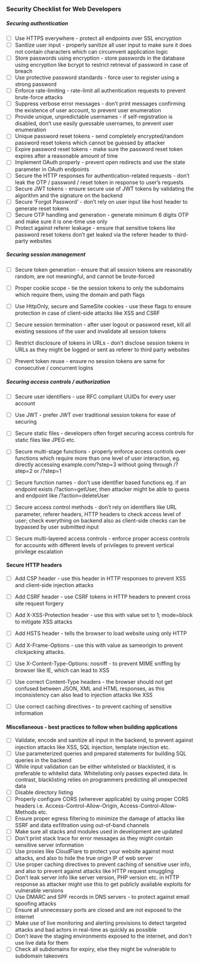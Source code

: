 ### Security Checklist for Web Developers

  ##### Securing authentication
 - [ ] Use HTTPS everywhere - protect all endpoints over SSL encryption
 - [ ] Sanitize user input - properly sanitize all user input to make sure it does not contain characters which can circumvent application logic
 - [ ] Store passwords using encryption - store passwords in the database using encryption like bcrypt to restrict retrieval of password in case of breach
 - [ ] Use protective password standards - force user to register using a strong password
 - [ ] Enforce rate-limiting - rate-limit all authentication requests to prevent brute-force attacks
 - [ ] Suppress verbose error messages - don’t print messages confirming the existence of user account, to prevent user enumeration
 - [ ] Provide unique, unpredictable usernames - if self-registration is disabled, don’t use easily guessable usernames, to prevent user enumeration
 - [ ] Unique password reset tokens - send completely encrypted/random password reset tokens which cannot be guessed by attacker
 - [ ] Expire password reset tokens - make sure the password reset token expires after a reasonable amount of time
 - [ ] Implement OAuth properly - prevent open redirects and use the state parameter in OAuth endpoints
 - [ ] Secure the HTTP responses for authentication-related requests - don’t leak the OTP / password / reset token in response to user’s requests
 - [ ] Secure JWT tokens - ensure secure use of JWT tokens by validating the algorithm and the signature on the backend
 - [ ] Secure ‘Forgot Password’ - don’t rely on user input like host header to generate reset tokens
 - [ ] Secure OTP handling and generation - generate minimum 6 digits OTP and make sure it is one-time use only
 - [ ] Protect against referer leakage - ensure that sensitive tokens like password reset tokens don’t get leaked via the referer header to third-party websites

  ##### Securing session management
 - [ ] Secure token generation - ensure that all session tokens are reasonably random, are not meaningful, and cannot be brute-forced
 - [ ] Proper cookie scope - tie the session tokens to only the subdomains which require them, using the domain and path flags
 - [ ] Use HttpOnly, secure and SameSite cookies - use these flags to ensure protection in case of client-side attacks like XSS and CSRF
 - [ ] Secure session termination - after user logout or password reset, kill all existing sessions of the user and invalidate all session tokens
 - [ ] Restrict disclosure of tokens in URLs - don’t disclose session tokens in URLs as they might be logged or sent as referer to third party websites
 - [ ] Prevent token reuse - ensure no session tokens are same for consecutive / concurrent logins

 
 
  ##### Securing access controls / authorization
 - [ ] Secure user identifiers - use RFC compliant UUIDs for every user account
 - [ ] Use JWT - prefer JWT over traditional session tokens for ease of securing
 - [ ] Secure static files - developers often forget securing access controls for static files like JPEG etc.
 - [ ] Secure multi-stage functions - properly enforce access controls over functions which require more than one level of user interaction, eg. directly accessing example.com/?step=3 without going through /?step=2 or /?step=1
 - [ ] Secure function names - don’t use identifier based functions eg. if an endpoint exists /?action=getUser, then attacker might be able to guess and endpoint like /?action=deleteUser
 - [ ] Secure access control methods - don’t rely on identifiers like URL parameter, referer headers, HTTP headers to check access level of user; check everything on backend also as client-side checks can be bypassed by user submitted input
 - [ ] Secure multi-layered access controls -  enforce proper access controls for accounts with different levels of privileges to prevent vertical privilege escalation

 
 
  #### Secure HTTP headers
 - [ ] Add CSP header - use this header in HTTP responses to prevent XSS and client-side injection attacks
 - [ ] Add CSRF header - use CSRF tokens in HTTP headers to prevent cross site request forgery
 - [ ] Add X-XSS-Protection header - use this with value set to 1; mode=block to mitigate XSS attacks
 - [ ] Add HSTS header - tells the browser to load website using only HTTP
 - [ ] Add X-Frame-Options - use this with value as sameorigin to prevent clickjacking attacks.
 - [ ] Use X-Content-Type-Options: nosniff - to prevent MIME sniffing by browser like IE, which can lead to XSS
 - [ ] Use correct Content-Type headers - the browser should not get confused between JSON, XML and HTML responses, as this inconsistency can also lead to injection attacks like XSS 
 - [ ] Use correct caching directives - to prevent caching of sensitive information

 
 
  #### Miscellaneous - best practices to follow when building applications
 - [ ] Validate, encode and sanitize all input in the backend, to prevent against injection attacks like XSS, SQL injection, template injection etc.
 - [ ] Use parameterized queries and prepared statements for building SQL queries in the backend
 - [ ] While input validation can be either whitelisted or blacklisted, it is preferable to whitelist data. Whitelisting only passes expected data. In contrast, blacklisting relies on programmers predicting all unexpected data
 - [ ] Disable directory listing
 - [ ] Properly configure CORS (wherever applicable) by using proper CORS headers i.e.  Access-Control-Allow-Origin, Access-Control-Allow-Methods etc.
 - [ ] Ensure proper egress filtering to minimize the damage of attacks like SSRF and data exfiltration using out-of-band channels
 - [ ] Make sure all stacks and modules used in development are updated
 - [ ] Don't print stack trace for error messages as they might contain sensitive server information
 - [ ] Use proxies like CloudFlare to protect your website against most attacks, and also to hide the true origin IP of web server
 - [ ] Use proper caching directives to prevent caching of sensitive user info, and also to prevent against attacks like HTTP request smuggling
 - [ ] Don’t leak server info like server version, PHP version etc. in HTTP response as attacker might use this to get publicly available exploits for vulnerable versions
 - [ ] Use DMARC and SPF records in DNS servers - to protect against email spoofing attacks
 - [ ] Ensure all unnecessary ports are closed and are not exposed to the internet
 - [ ] Make use of live monitoring and alerting provisions to detect targeted attacks and bad actors in real-time as quickly as possible
 - [ ] Don’t leave the staging environments exposed to the internet, and don't use live data for them
 - [ ] Check all subdomains for expiry, else they might be vulnerable to subdomain takeovers
